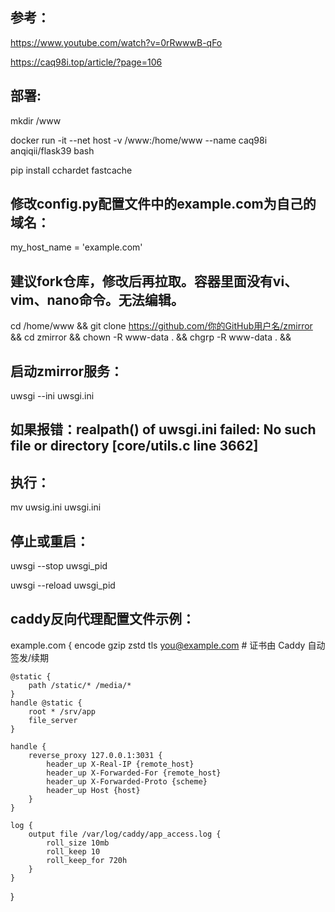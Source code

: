 ## 参考：
https://www.youtube.com/watch?v=0rRwwwB-qFo

https://caq98i.top/article/?page=106

## 部署:
mkdir /www

docker run -it --net host -v /www:/home/www --name caq98i anqiqii/flask39 bash

pip install cchardet fastcache

## 修改config.py配置文件中的example.com为自己的域名：
my_host_name = 'example.com'
## 建议fork仓库，修改后再拉取。容器里面没有vi、vim、nano命令。无法编辑。

cd /home/www &&
git clone https://github.com/你的GitHub用户名/zmirror &&
cd zmirror &&
chown -R www-data . && 
chgrp -R www-data . &&



## 启动zmirror服务：
uwsgi --ini uwsgi.ini

## 如果报错：realpath() of uwsgi.ini failed: No such file or directory [core/utils.c line 3662]
## 执行：
mv uwsig.ini uwsgi.ini

## 停止或重启：
uwsgi --stop uwsgi_pid

uwsgi --reload uwsgi_pid

## caddy反向代理配置文件示例：

example.com {
    encode gzip zstd
    tls you@example.com   # 证书由 Caddy 自动签发/续期

    @static {
        path /static/* /media/*
    }
    handle @static {
        root * /srv/app
        file_server
    }

    handle {
        reverse_proxy 127.0.0.1:3031 {
            header_up X-Real-IP {remote_host}
            header_up X-Forwarded-For {remote_host}
            header_up X-Forwarded-Proto {scheme}
            header_up Host {host}
        }
    }

    log {
        output file /var/log/caddy/app_access.log {
            roll_size 10mb
            roll_keep 10
            roll_keep_for 720h
        }
    }
  }  




